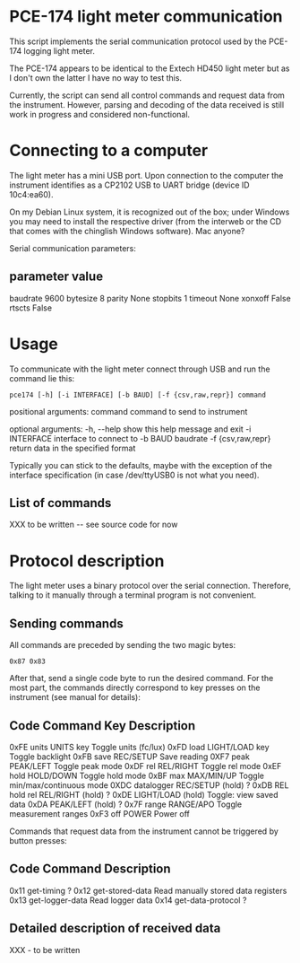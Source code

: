 # PCE-174 light meter communication

This script implements the serial communication protocol used by the PCE-174
logging light meter.

The PCE-174 appears to be identical to the Extech HD450 light meter 
but as I don't own the latter I have no way to test this.

Currently, the script can send all control commands and request data from the
instrument. However, parsing and decoding of the data received is still work in
progress and considered non-functional.

# Connecting to a computer

The light meter has a mini USB port. Upon connection to the computer the
instrument identifies as a CP2102 USB to UART bridge (device ID 10c4:ea60). 

On my Debian Linux system, it is recognized out of the box; under Windows you
may need to install the respective driver (from the interweb or the CD that
comes with the chinglish Windows software). Mac anyone?

Serial communication parameters:

parameter   value
--------------------
baudrate    9600
bytesize    8
parity      None
stopbits    1
timeout     None
xonxoff     False
rtscts      False


# Usage

To communicate with the light meter connect through USB and run the command lie this:

    pce174 [-h] [-i INTERFACE] [-b BAUD] [-f {csv,raw,repr}] command

positional arguments:
  command            command to send to instrument

optional arguments:
  -h, --help         show this help message and exit
  -i INTERFACE       interface to connect to
  -b BAUD            baudrate
  -f {csv,raw,repr}  return data in the specified format

Typically you can stick to the defaults, maybe with the exception of the
interface specification (in case /dev/ttyUSB0 is not what you need).


## List of commands

XXX to be written -- see source code for now


# Protocol description

The light meter uses a binary protocol over the serial connection. Therefore,
talking to it manually through a terminal program is not convenient.


## Sending commands

All commands are preceded by sending the two magic bytes:

    0x87 0x83

After that, send a single code byte to run the desired command.  For the most
part, the commands directly correspond to key presses on the instrument (see
manual for details):
                            
Code    Command         Key                 Description
-------------------------------------------------------------------------------
0xFE    units           UNITS key           Toggle units (fc/lux)
0xFD    load            LIGHT/LOAD key      Toggle backlight
0xFB    save            REC/SETUP           Save reading
0XF7    peak            PEAK/LEFT           Toggle peak mode
0xDF    rel             REL/RIGHT           Toggle rel mode
0xEF    hold            HOLD/DOWN           Toggle hold mode
0xBF    max             MAX/MIN/UP          Toggle min/max/continuous mode
0XDC    datalogger      REC/SETUP (hold)    ?
0xDB    REL hold rel    REL/RIGHT (hold)    ?
0xDE                    LIGHT/LOAD (hold)   Toggle: view saved data
0xDA                    PEAK/LEFT (hold)    ?
0x7F    range           RANGE/APO           Toggle measurement ranges
0xF3    off             POWER               Power off


Commands that request data from the instrument cannot be triggered by button
presses:


Code    Command             Description
------------------------------------------------------------------------------
0x11    get-timing          ?
0x12    get-stored-data     Read manually stored data registers
0x13    get-logger-data     Read logger data
0x14    get-data-protocol   ?


## Detailed description of received data

XXX - to be written


